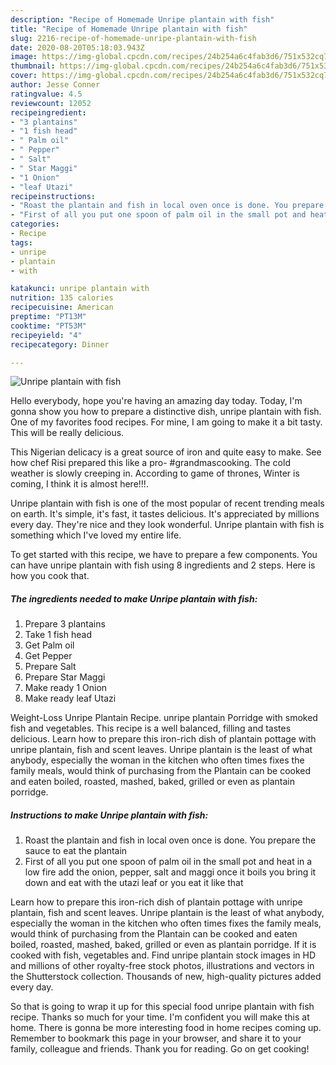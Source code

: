 ```yaml
---
description: "Recipe of Homemade Unripe plantain with fish"
title: "Recipe of Homemade Unripe plantain with fish"
slug: 2216-recipe-of-homemade-unripe-plantain-with-fish
date: 2020-08-20T05:18:03.943Z
image: https://img-global.cpcdn.com/recipes/24b254a6c4fab3d6/751x532cq70/unripe-plantain-with-fish-recipe-main-photo.jpg
thumbnail: https://img-global.cpcdn.com/recipes/24b254a6c4fab3d6/751x532cq70/unripe-plantain-with-fish-recipe-main-photo.jpg
cover: https://img-global.cpcdn.com/recipes/24b254a6c4fab3d6/751x532cq70/unripe-plantain-with-fish-recipe-main-photo.jpg
author: Jesse Conner
ratingvalue: 4.5
reviewcount: 12052
recipeingredient:
- "3 plantains"
- "1 fish head"
- " Palm oil"
- " Pepper"
- " Salt"
- " Star Maggi"
- "1 Onion"
- "leaf Utazi"
recipeinstructions:
- "Roast the plantain and fish in local oven once is done. You prepare the sauce to eat the plantain"
- "First of all you put one spoon of palm oil in the small pot and heat in a low fire add the onion, pepper, salt and maggi once it boils you bring it down and eat with the utazi leaf or you eat it like that"
categories:
- Recipe
tags:
- unripe
- plantain
- with

katakunci: unripe plantain with 
nutrition: 135 calories
recipecuisine: American
preptime: "PT13M"
cooktime: "PT53M"
recipeyield: "4"
recipecategory: Dinner

---
```



![Unripe plantain with fish](https://img-global.cpcdn.com/recipes/24b254a6c4fab3d6/751x532cq70/unripe-plantain-with-fish-recipe-main-photo.jpg)

Hello everybody, hope you're having an amazing day today. Today, I'm gonna show you how to prepare a distinctive dish, unripe plantain with fish. One of my favorites food recipes. For mine, I am going to make it a bit tasty. This will be really delicious.

This Nigerian delicacy is a great source of iron and quite easy to make. See how chef Risi prepared this like a pro- #grandmascooking. The cold weather is slowly creeping in. According to game of thrones, Winter is coming, I think it is almost here!!!.

Unripe plantain with fish is one of the most popular of recent trending meals on earth. It's simple, it's fast, it tastes delicious. It's appreciated by millions every day. They're nice and they look wonderful. Unripe plantain with fish is something which I've loved my entire life.


To get started with this recipe, we have to prepare a few components. You can have unripe plantain with fish using 8 ingredients and 2 steps. Here is how you cook that.

<!--inarticleads1-->

##### The ingredients needed to make Unripe plantain with fish:

1. Prepare 3 plantains
1. Take 1 fish head
1. Get  Palm oil
1. Get  Pepper
1. Prepare  Salt
1. Prepare  Star Maggi
1. Make ready 1 Onion
1. Make ready leaf Utazi


Weight-Loss Unripe Plantain Recipe. unripe plantain Porridge with smoked fish and vegetables. This recipe is a well balanced, filling and tastes delicious. Learn how to prepare this iron-rich dish of plantain pottage with unripe plantain, fish and scent leaves. Unripe plantain is the least of what anybody, especially the woman in the kitchen who often times fixes the family meals, would think of purchasing from the Plantain can be cooked and eaten boiled, roasted, mashed, baked, grilled or even as plantain porridge. 

<!--inarticleads2-->

##### Instructions to make Unripe plantain with fish:

1. Roast the plantain and fish in local oven once is done. You prepare the sauce to eat the plantain
1. First of all you put one spoon of palm oil in the small pot and heat in a low fire add the onion, pepper, salt and maggi once it boils you bring it down and eat with the utazi leaf or you eat it like that


Learn how to prepare this iron-rich dish of plantain pottage with unripe plantain, fish and scent leaves. Unripe plantain is the least of what anybody, especially the woman in the kitchen who often times fixes the family meals, would think of purchasing from the Plantain can be cooked and eaten boiled, roasted, mashed, baked, grilled or even as plantain porridge. If it is cooked with fish, vegetables and. Find unripe plantain stock images in HD and millions of other royalty-free stock photos, illustrations and vectors in the Shutterstock collection. Thousands of new, high-quality pictures added every day. 

So that is going to wrap it up for this special food unripe plantain with fish recipe. Thanks so much for your time. I'm confident you will make this at home. There is gonna be more interesting food in home recipes coming up. Remember to bookmark this page in your browser, and share it to your family, colleague and friends. Thank you for reading. Go on get cooking!
